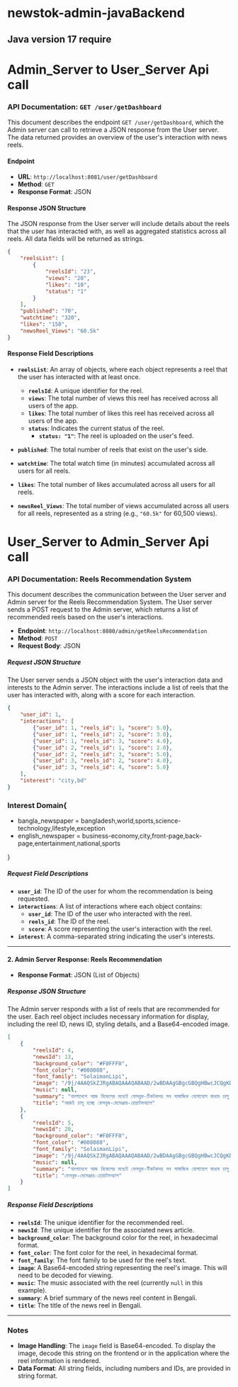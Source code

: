 # newstok-admin-javaBackend

## Java  version 17 require 




# Admin_Server to User_Server Api call
### API Documentation: `GET /user/getDashboard`

This document describes the endpoint `GET /user/getDashboard`, which the Admin server can call to retrieve a JSON response from the User server. The data returned provides an overview of the user's interaction with news reels.

#### Endpoint
- **URL**: `http://localhost:8081/user/getDashboard`
- **Method**: `GET`
- **Response Format**: JSON

#### Response JSON Structure
The JSON response from the User server will include details about the reels that the user has interacted with, as well as aggregated statistics across all reels. All data fields will be returned as strings.

```json
{
    "reelsList": [
        {
            "reelsId": "23",
            "views": "20",
            "likes": "10",
            "status": "1"
        }
    ],
    "published": "70",
    "watchtime": "320",
    "likes": "150",
    "newsReel_Views": "60.5k"
}
```

#### Response Field Descriptions

- **`reelsList`**: An array of objects, where each object represents a reel that the user has interacted with at least once.
    - **`reelsId`**: A unique identifier for the reel.
    - **`views`**: The total number of views this reel has received across all users of the app.
    - **`likes`**: The total number of likes this reel has received across all users of the app.
    - **`status`**: Indicates the current status of the reel.
        - **`status: "1"`**: The reel is uploaded on the user's feed.

- **`published`**: The total number of reels that exist on the user's side.

- **`watchtime`**: The total watch time (in minutes) accumulated across all users for all reels.

- **`likes`**: The total number of likes accumulated across all users for all reels.

- **`newsReel_Views`**: The total number of views accumulated across all users for all reels, represented as a string (e.g., `"60.5k"` for 60,500 views).


# User_Server to Admin_Server Api call

### API Documentation: Reels Recommendation System

This document describes the communication between the User server and Admin server for the Reels Recommendation System. The User server sends a POST request to the Admin server, which returns a list of recommended reels based on the user's interactions.

- **Endpoint**: `http://localhost:8080/admin/getReelsRecommendation`
- **Method**: `POST`
- **Request Body**: JSON

##### Request JSON Structure
The User server sends a JSON object with the user's interaction data and interests to the Admin server. The interactions include a list of reels that the user has interacted with, along with a score for each interaction.

```json
{
    "user_id": 1,
    "interactions": [
        {"user_id": 1, "reels_id": 1, "score": 5.0},
        {"user_id": 1, "reels_id": 2, "score": 3.0},
        {"user_id": 1, "reels_id": 3, "score": 4.0},
        {"user_id": 2, "reels_id": 1, "score": 2.0},
        {"user_id": 2, "reels_id": 3, "score": 5.0},
        {"user_id": 3, "reels_id": 2, "score": 4.0},
        {"user_id": 3, "reels_id": 4, "score": 5.0}
    ],
    "interest": "city,bd"
}
```
### Interest Domain{

- bangla_newspaper = bangladesh,world,sports,science-technology,lifestyle,exception
-  english_newspaper = business-economy,city,front-page,back-page,entertainment,national,sports

}
##### Request Field Descriptions
- **`user_id`**: The ID of the user for whom the recommendation is being requested.
- **`interactions`**: A list of interactions where each object contains:
    - **`user_id`**: The ID of the user who interacted with the reel.
    - **`reels_id`**: The ID of the reel.
    - **`score`**: A score representing the user's interaction with the reel.
- **`interest`**: A comma-separated string indicating the user's interests.

---

#### 2. Admin Server Response: Reels Recommendation

- **Response Format**: JSON (List of Objects)

##### Response JSON Structure
The Admin server responds with a list of reels that are recommended for the user. Each reel object includes necessary information for display, including the reel ID, news ID, styling details, and a Base64-encoded image.

```json
[
    {
        "reelsId": 4,
        "newsId": 13,
        "background_color": "#F0FFF0",
        "font_color": "#008080",
        "font_family": "SolaimanLipi",
        "image": "/9j/4AAQSkZJRgABAQAAAQABAAD/2wBDAAgGBgcGBQgHBwcJCQgKDBQNDAsLDBkSEw8UHRofHh0aHBwgJC4nICIsIxwcKDcpLDAxNDQ0Hyc5PTgyPC4zNDL/2wBDAQkJCQwLDBgNDRgyIRwhMjIyMjIyMjIyMjIyMjIyMjIyMjIyMjIyMjIyMjIyMjIyMjIyMjIyMjIyMjIyMjIyMjL/wAARCAQABAADASIAAhEBAxEB/8QAHwAAAQUBAQEBAQEAAAAAAAAAAAECAwQFBgcICQoL/8QAtRAAAgEDAwIEAwUFBAQAAAF9AQIDAAQRBRIhMUEGE1FhByJxFDKBkaEII0KxwRVS0fAkM2Jygg",
        "music": null,
        "summary": "বাংলাদেশে আজ বিকেলের মধ্যেই ফেসবুক-টিকটকসহ সব সামাজিক যোগাযোগ মাধ্যম চালু হচ্ছে।",
        "title": "আজই চালু হচ্ছে ফেসবুক-মেসেঞ্জার-হোয়াটসঅ্যাপ"
    },
    {
        "reelsId": 5,
        "newsId": 20,
        "background_color": "#F0FFF0",
        "font_color": "#008080",
        "font_family": "SolaimanLipi",
        "image": "/9j/4AAQSkZJRgABAQAAAQABAAD/2wBDAAgGBgcGBQgHBwcJCQgKDBQNDAsLDBkSEw8UHRofHh0aHBwgJC4nICIsIxwcKDcpLDAxNDQ0Hyc5PTgyPC4zNDL/2wBDAQkJCQwLDBgNDRgyIRwhMjIyMjIyMjIyMjIyMjIyMjIyMjIyMjIyMjIyMjIyMjIyMjIyMjIyMjIyMjIyMjIyMjL/wAARCAQABAADASIAAhEBAxEB/8QAHwAAAQUBAQEBAQEAAAAAAAAAAAECAwQFBgcICQoL/8QAtRAAAgEDAwIEAwUFBAQAAAF9AQIDAAQRBRIhMUEGE1FhByJxFDKBkaEII0KxwRVS0fAkM2Jygg",
        "music": null,
        "summary": "বাংলাদেশে আজ বিকেলের মধ্যেই ফেসবুক-টিকটকসহ সব সামাজিক যোগাযোগ মাধ্যম চালু হচ্ছে।",
        "title": "ফেসবুক-মেসেঞ্জার-হোয়াটসঅ্যাপ"
    }
]
```

##### Response Field Descriptions
- **`reelsId`**: The unique identifier for the recommended reel.
- **`newsId`**: The unique identifier for the associated news article.
- **`background_color`**: The background color for the reel, in hexadecimal format.
- **`font_color`**: The font color for the reel, in hexadecimal format.
- **`font_family`**: The font family to be used for the reel's text.
- **`image`**: A Base64-encoded string representing the reel's image. This will need to be decoded for viewing.
- **`music`**: The music associated with the reel (currently `null` in this example).
- **`summary`**: A brief summary of the news reel content in Bengali.
- **`title`**: The title of the news reel in Bengali.

---

### Notes
- **Image Handling**: The `image` field is Base64-encoded. To display the image, decode this string on the frontend or in the application where the reel information is rendered.
- **Data Format**: All string fields, including numbers and IDs, are provided in string format.

